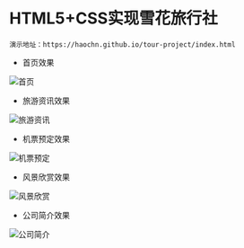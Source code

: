 # HTML5+CSS实现雪花旅行社

    演示地址：https://haochn.github.io/tour-project/index.html
    
- 首页效果

![首页](https://haochn.github.io/tour-project/dataImg/index.jpg)

- 旅游资讯效果

![旅游资讯](https://haochn.github.io/tour-project/dataImg/informations.jpg)

- 机票预定效果

![机票预定](https://haochn.github.io/tour-project/dataImg/ticket.jpg)

- 风景欣赏效果

![风景欣赏](https://haochn.github.io/tour-project/dataImg/scenery.jpg)

- 公司简介效果

![公司简介](https://haochn.github.io/tour-project/dataImg/about.jpg)